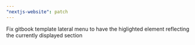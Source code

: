 ```yaml
---
"nextjs-website": patch
---
```


Fix gitbook template lateral menu to have the higlighted element reflecting the currently displayed section
